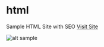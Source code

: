 # html
Sample HTML Site with SEO [Visit Site](https://satheshsat.github.io/html/ "Sample HTML page")

![alt sample](https://satheshsat.github.io/html/sample.png)
